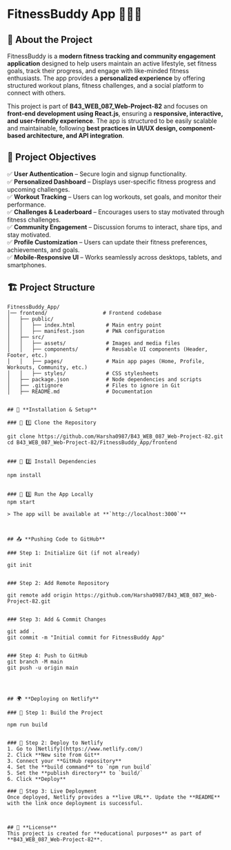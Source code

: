 # **FitnessBuddy App** 🏋️‍♂️💪  

## 📖 **About the Project**  
FitnessBuddy is a **modern fitness tracking and community engagement application** designed to help users maintain an active lifestyle, set fitness goals, track their progress, and engage with like-minded fitness enthusiasts. The app provides a **personalized experience** by offering structured workout plans, fitness challenges, and a social platform to connect with others.  

This project is part of **B43_WEB_087_Web-Project-82** and focuses on **front-end development using React.js**, ensuring a **responsive, interactive, and user-friendly experience**. The app is structured to be easily scalable and maintainable, following **best practices in UI/UX design, component-based architecture, and API integration**.  



## 🎯 **Project Objectives**  
✅ **User Authentication** – Secure login and signup functionality.  
✅ **Personalized Dashboard** – Displays user-specific fitness progress and upcoming challenges.  
✅ **Workout Tracking** – Users can log workouts, set goals, and monitor their performance.  
✅ **Challenges & Leaderboard** – Encourages users to stay motivated through fitness challenges.  
✅ **Community Engagement** – Discussion forums to interact, share tips, and stay motivated.  
✅ **Profile Customization** – Users can update their fitness preferences, achievements, and goals.  
✅ **Mobile-Responsive UI** – Works seamlessly across desktops, tablets, and smartphones.  



## 🏗️ **Project Structure**  
```
FitnessBuddy_App/
│── frontend/                  # Frontend codebase
│   ├── public/
│   │   ├── index.html          # Main entry point
│   │   ├── manifest.json       # PWA configuration
│   ├── src/
│   │   ├── assets/             # Images and media files
│   │   ├── components/         # Reusable UI components (Header, Footer, etc.)
│   │   ├── pages/              # Main app pages (Home, Profile, Workouts, Community, etc.)
│   │   ├── styles/             # CSS stylesheets
│   ├── package.json            # Node dependencies and scripts
│   ├── .gitignore              # Files to ignore in Git
│   ├── README.md               # Documentation


## 🚀 **Installation & Setup**  

### 🔹 1️⃣ Clone the Repository  

git clone https://github.com/Harsha0987/B43_WEB_087_Web-Project-82.git
cd B43_WEB_087_Web-Project-82/FitnessBuddy_App/frontend


### 🔹 2️⃣ Install Dependencies  

npm install


### 🔹 3️⃣ Run the App Locally  
npm start

> The app will be available at **`http://localhost:3000`**



## 📤 **Pushing Code to GitHub**  

### Step 1: Initialize Git (if not already)  

git init


### Step 2: Add Remote Repository  

git remote add origin https://github.com/Harsha0987/B43_WEB_087_Web-Project-82.git


### Step 3: Add & Commit Changes  

git add .
git commit -m "Initial commit for FitnessBuddy App"


### Step 4: Push to GitHub  
git branch -M main
git push -u origin main




## 🌍 **Deploying on Netlify**  

### 🔹 Step 1: Build the Project  

npm run build


### 🔹 Step 2: Deploy to Netlify  
1. Go to [Netlify](https://www.netlify.com/)  
2. Click **New site from Git**  
3. Connect your **GitHub repository**  
4. Set the **build command** to `npm run build`  
5. Set the **publish directory** to `build/`  
6. Click **Deploy**  

### 🔹 Step 3: Live Deployment  
Once deployed, Netlify provides a **live URL**. Update the **README** with the link once deployment is successful.  



## 📜 **License**  
This project is created for **educational purposes** as part of **B43_WEB_087_Web-Project-82**.  



